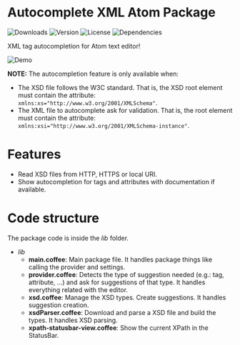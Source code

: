 # Autocomplete XML Atom Package

![Downloads](https://img.shields.io/apm/dm/autocomplete-xml.svg)
![Version](https://img.shields.io/apm/v/autocomplete-xml.svg)
![License](https://img.shields.io/apm/l/autocomplete-xml.svg)
![Dependencies](https://david-dm.org/pleonex/atom-autocomplete-xml.svg)


XML tag autocompletion for Atom text editor!

![Demo](https://raw.githubusercontent.com/pleonex/atom-autocomplete-xml/master/demo.gif)

**NOTE:** The autocompletion feature is only available when:
* The XSD file follows the W3C standard. That is, the XSD root element must contain the attribute: `xmlns:xs="http://www.w3.org/2001/XMLSchema"`.
* The XML file to autocomplete ask for validation. That is, the root element must contain the attribute: `xmlns:xsi="http://www.w3.org/2001/XMLSchema-instance"`.

# Features
* Read XSD files from HTTP, HTTPS or local URI.
* Show autocompletion for tags and attributes with documentation if available.

# Code structure
The package code is inside the *lib* folder.

* *lib*
    * **main.coffee**: Main package file. It handles package things like calling the provider and settings.
    * **provider.coffee**: Detects the type of suggestion needed (e.g.: tag, attribute, ...) and ask for suggestions of that type. It handles everything related with the editor.
    * **xsd.coffee**: Manage the XSD types. Create suggestions. It handles suggestion creation.
    * **xsdParser.coffee**: Download and parse a XSD file and build the types. It handles XSD parsing.
    * **xpath-statusbar-view.coffee**: Show the current XPath in the StatusBar.
